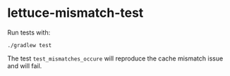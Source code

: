 # lettuce-mismatch-test

Run tests with:
```
./gradlew test
```
The test `test_mismatches_occure` will reproduce the cache mismatch issue and will fail.
